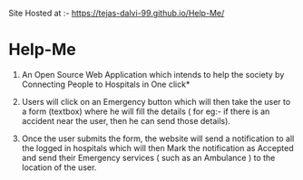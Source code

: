 Site Hosted at :- https://tejas-dalvi-99.github.io/Help-Me/

# Help-Me

1) An Open Source Web Application which intends to help the society by Connecting People to Hospitals in One click*

2) Users will click on an Emergency button which will then take the user to a form (textbox) where he will fill the details ( for eg:- if there is an accident near the user, then he can send those details).

3) Once the user submits the form, the website will send a notification to all the logged in hospitals which will then Mark the notification as Accepted and send their Emergency services ( such as an Ambulance ) to the location of the user. 
